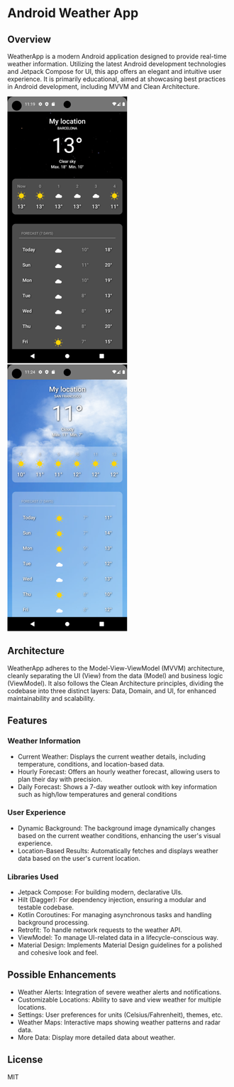 # Android Weather App
## Overview
WeatherApp is a modern Android application designed to provide real-time weather information. 
Utilizing the latest Android development technologies and Jetpack Compose for UI, this app offers an elegant and intuitive user experience. 
It is primarily educational, aimed at showcasing best practices in Android development, including MVVM and Clean Architecture.

![App Screenshot](images/overview.png) ![App Screenshot](images/overview2.png)


## Architecture
WeatherApp adheres to the Model-View-ViewModel (MVVM) architecture, cleanly separating the UI (View) from the data (Model) and business logic (ViewModel). 
It also follows the Clean Architecture principles, dividing the codebase into three distinct layers: Data, Domain, and UI, for enhanced maintainability and scalability.

## Features

### Weather Information

- Current Weather: Displays the current weather details, including temperature, conditions, and location-based data.
- Hourly Forecast: Offers an hourly weather forecast, allowing users to plan their day with precision.
- Daily Forecast: Shows a 7-day weather outlook with key information such as high/low temperatures and general conditions

### User Experience

- Dynamic Background: The background image dynamically changes based on the current weather conditions, enhancing the user's visual experience.
- Location-Based Results: Automatically fetches and displays weather data based on the user's current location.

### Libraries Used
- Jetpack Compose: For building modern, declarative UIs.
- Hilt (Dagger): For dependency injection, ensuring a modular and testable codebase.
- Kotlin Coroutines: For managing asynchronous tasks and handling background processing.
- Retrofit: To handle network requests to the weather API.
- ViewModel: To manage UI-related data in a lifecycle-conscious way.
- Material Design: Implements Material Design guidelines for a polished and cohesive look and feel.

## Possible Enhancements
- Weather Alerts: Integration of severe weather alerts and notifications.
- Customizable Locations: Ability to save and view weather for multiple locations.
- Settings: User preferences for units (Celsius/Fahrenheit), themes, etc.
- Weather Maps: Interactive maps showing weather patterns and radar data.
- More Data: Display more detailed data about weather.

## License

MIT
